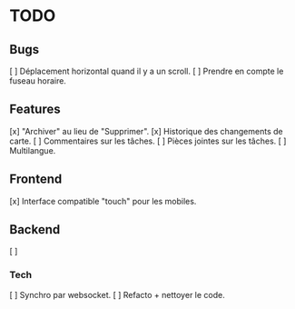 # TODO

## Bugs

[ ] Déplacement horizontal quand il y a un scroll.
[ ] Prendre en compte le fuseau horaire.

## Features

[x] "Archiver" au lieu de "Supprimer".
[x] Historique des changements de carte.
[ ] Commentaires sur les tâches.
[ ] Pièces jointes sur les tâches.
[ ] Multilangue.

## Frontend

[x] Interface compatible "touch" pour les mobiles.

## Backend

[ ]

### Tech

[ ] Synchro par websocket.
[ ] Refacto + nettoyer le code.
